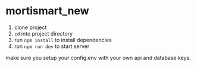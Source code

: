 # mortismart_new
1. clone project
2. `cd` into project directory
3. run `npm install` to install dependencies
4. run `npm run dev` to start server

make sure you setup your config.env with your own api and database keys.
